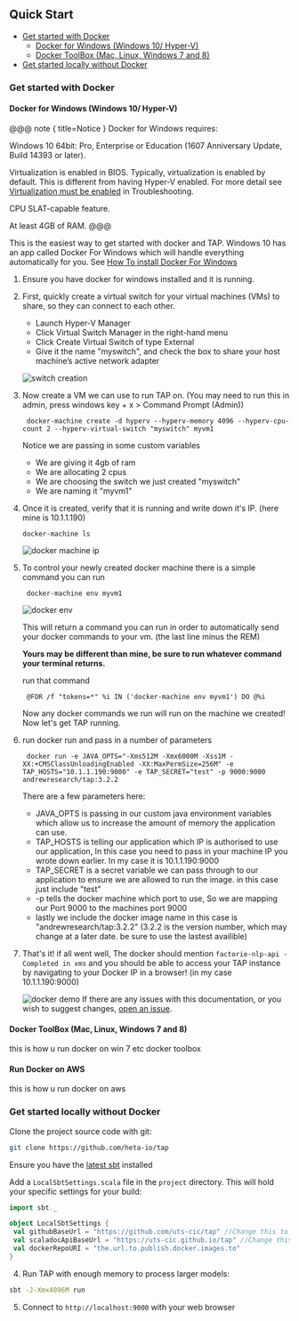 ## Quick Start

- [Get started with Docker](#get-started-with-docker)
    - [Docker for Windows (Windows 10/ Hyper-V)](#docker-for-windows-windows-10-hyper-v)
    - [Docker ToolBox (Mac, Linux, Windows 7 and 8)](#docker-toolbox-mac-linux-windows-7-and-8)
- [Get started locally without Docker](#get-started-locally-without-docker)





### Get started with Docker

#### Docker for Windows (Windows 10/ Hyper-V)
@@@ note { title=Notice }
Docker for Windows requires:

Windows 10 64bit: Pro, Enterprise or Education (1607 Anniversary Update, Build 14393 or later).

Virtualization is enabled in BIOS. Typically, virtualization is enabled by default. This is different from having Hyper-V enabled. For more detail see [Virtualization must be enabled](https://docs.docker.com/docker-for-windows/troubleshoot/#virtualization-must-be-enabled) in Troubleshooting.

CPU SLAT-capable feature.

At least 4GB of RAM.
@@@

This is the easiest way to get started with docker and TAP. Windows 10 has an app called Docker For Windows which will handle everything automatically for you.
See [How To install Docker For Windows](https://docs.docker.com/docker-for-windows/install/)

1. Ensure you have docker for windows installed and it is running.
2. First, quickly create a virtual switch for your virtual machines (VMs) to share, so they can connect to each other.
   
    * Launch Hyper-V Manager
    * Click Virtual Switch Manager in the right-hand menu
    * Click Create Virtual Switch of type External
    * Give it the name "myswitch", and check the box to share your host machine’s active network adapter
    
    ![switch creation](https://i.imgur.com/zgt6jYd.png)
  
3. Now create a VM we can use to run TAP on. (You may need to run this in admin, press windows key + x > Command Prompt (Admin))

        docker-machine create -d hyperv --hyperv-memory 4096 --hyperv-cpu-count 2 --hyperv-virtual-switch "myswitch" myvm1
        
    Notice we are passing in some custom variables

    * We are giving it 4gb of ram
    * We are allocating 2 cpus
    * We are choosing the switch we just created "myswitch"
    * We are naming it "myvm1"

4.  Once it is created, verify that it is running and write down it's IP. (here mine is 10.1.1.190)
        
        docker-machine ls
        
    ![docker machine ip](https://i.imgur.com/OSIfVV4.png)
        
5. To control your newly created docker machine there is a simple command you can run

        docker-machine env myvm1
        
    ![docker env](https://i.imgur.com/0Xumdot.png)
        
    This will return a command you can run in order to automatically send your docker commands to your vm. (the last line minus the REM)

    **Yours may be different than mine, be sure to run whatever command your terminal returns.**

    run that command
        
        @FOR /f "tokens=*" %i IN ('docker-machine env myvm1') DO @%i
        
    Now any docker commands we run will run on the machine we created! Now let's get TAP running.

6. run docker run and pass in a number of parameters

        docker run -e JAVA_OPTS="-Xms512M -Xmx6000M -Xss1M -XX:+CMSClassUnloadingEnabled -XX:MaxPermSize=256M" -e TAP_HOSTS="10.1.1.190:9000" -e TAP_SECRET="test" -p 9000:9000 andrewresearch/tap:3.2.2
        
    There are a few parameters here:
   
    * JAVA_OPTS is passing in our custom java environment variables which allow us to increase the amount of memory the application can use.
    * TAP_HOSTS is telling our application which IP is authorised to use our application, In this case you need to pass in your machine IP you wrote down earlier. In my case it is 10.1.1.190:9000
    * TAP_SECRET is a secret variable we can pass through to our application to ensure we are allowed to run the image. in this case just include "test"
    * -p tells the docker machine which port to use, So we are mapping our Port 9000 to the machines port 9000
    * lastly we include the docker image name in this case is "andrewresearch/tap:3.2.2" (3.2.2 is the version number, which may change at a later date. be sure to use the lastest availible)

7. That's it! if all went well, The docker should mention `factorie-nlp-api - Completed in xms` and you should be able to access your TAP instance by navigating to your Docker IP in a browser! (in my case 10.1.1.190:9000)

    ![docker demo](https://i.imgur.com/Hb1FBSB.png)
    If there are any issues with this documentation, or you wish to suggest changes, [open an issue](https://github.com/heta-io/tap/issues).
   
        



#### Docker ToolBox (Mac, Linux, Windows 7 and 8)
this is how u run docker on win 7 etc docker toolbox

#### Run Docker on AWS
this is how u run docker on aws

### Get started locally without Docker

Clone the project source code with git:

```bash
git clone https://github.com/heta-io/tap
```

Ensure you have the [latest sbt](http://www.scala-sbt.org) installed

Add a ```LocalSbtSettings.scala``` file in the ```project``` directory. This will hold your specific settings for your build:
   
```scala
import sbt._

object LocalSbtSettings {
 val githubBaseUrl = "https://github.com/uts-cic/tap" //Change this to your fork
 val scaladocApiBaseUrl = "https://uts-cic.github.io/tap" //Change this to your fork
 val dockerRepoURI = "the.url.to.publish.docker.images.to"
}
```

4. Run TAP with enough memory to process larger models:

  ```bash
  sbt -J-Xmx4096M run
  ```

5. Connect to ```http://localhost:9000``` with your web browser

